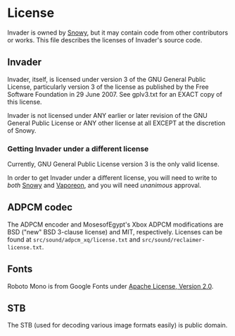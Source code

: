 # License
Invader is owned by [Snowy], but it may contain code from other contributors or
works. This file describes the licenses of Invader's source code.

## Invader
Invader, itself, is licensed under version 3 of the GNU General Public License,
particularly version 3 of the license as published by the Free Software
Foundation in 29 June 2007. See gplv3.txt for an EXACT copy of this license.

Invader is not licensed under ANY earlier or later revision of the GNU General
Public License or ANY other license at all EXCEPT at the discretion of Snowy.

### Getting Invader under a different license
Currently, GNU General Public License version 3 is the only valid license.

In order to get Invader under a different license, you will need to write to
*both* [Snowy] and [Vaporeon], and you will need *unanimous* approval.

[Snowy]: https://github.com/SnowyMouse
[Vaporeon]: https://github.com/Vaporeon

## ADPCM codec
The ADPCM encoder and MosesofEgypt's Xbox ADPCM modifications are BSD ("new" BSD
3-clause license) and MIT, respectively. Licenses can be found at
`src/sound/adpcm_xq/license.txt` and `src/sound/reclaimer-license.txt`.

## Fonts
Roboto Mono is from Google Fonts under [Apache License, Version 2.0].

[Apache License, Version 2.0]: http://www.apache.org/licenses/LICENSE-2.0

## STB
The STB (used for decoding various image formats easily) is public domain.
